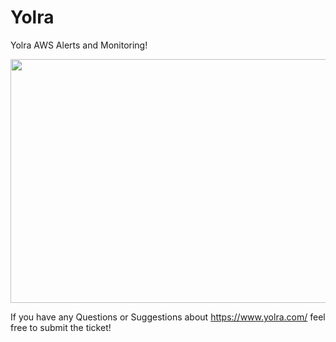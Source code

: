 # Yolra
Yolra AWS Alerts and Monitoring!

<img src="https://d1.awsstatic.com/events/aws-hosted-events/2019/APAC/modern%20applications/bannermasthead-v3.1ba6a781ac6b995c915ab1a527fe335008b72eca.gif" width="700" height="390" />


If you have any Questions or Suggestions about https://www.yolra.com/ feel free to submit the ticket!

